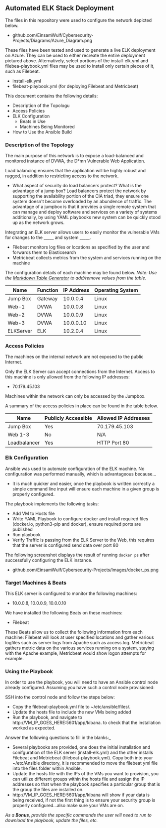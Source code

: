## Automated ELK Stack Deployment

The files in this repository were used to configure the network depicted below.

- github.com/EinsamWulf/Cybersecurity-Projects/Diagrams/Azure_Diagram.png

These files have been tested and used to generate a live ELK deployment on Azure. They can be used to either recreate the entire deployment pictured above. Alternatively, select portions of the install-elk.yml and filebea-playbook.yml files may be used to install only certain pieces of it, such as Filebeat.

  - install-elk.yml
  - filebeat-playbook.yml (for deploying Filebeat and Metricbeat) 

This document contains the following details:
- Description of the Topologu
- Access Policies
- ELK Configuration
  - Beats in Use
  - Machines Being Monitored
- How to Use the Ansible Build


### Description of the Topology

The main purpose of this network is to expose a load-balanced and monitored instance of DVWA, the D*mn Vulnerable Web Application.

Load balancing ensures that the application will be highly robust and rugged, in addition to restricting access to the network.
- What aspect of security do load balancers protect? What is the advantage of a jump box? 
Load balancers protect the network by supporting the availability portion of the CIA triad, they ensure one system doesn't become overloaded by an abundence of traffic. The advantage of a jumpbox is that it provides a single remote system that can manage and deploy software and services on a variety of systems 
additionally, by using YAML playbooks new system can be quickly stood up as the network grows.

Integrating an ELK server allows users to easily monitor the vulnerable VMs for changes to the _____ and system _____.
- Filebeat monitors log files or locations as specified by the user and forwards them to Elasticsearch
- Metricbeat collects metrics from the system and services running on the machine

The configuration details of each machine may be found below.
_Note: Use the [Markdown Table Generator](http://www.tablesgenerator.com/markdown_tables) to add/remove values from the table_.

| Name     | Function | IP Address | Operating System |
|----------|----------|------------|------------------|
| Jump Box | Gateway  | 10.0.0.4   | Linux            |
| Web-1    | DVWA     | 10.0.0.8   | Linux            |
| Web-2    | DVWA     | 10.0.0.9   | Linux            |
| Web-3    | DVWA     | 10.0.0.10  | Linux            |
| ELKServer| ELK      | 10.2.0.4   | Linux            |

### Access Policies

The machines on the internal network are not exposed to the public Internet. 

Only the ELK Server can accept connections from the Internet. Access to this machine is only allowed from the following IP addresses:
- 70.179.45.103

Machines within the network can only be accessed by the Jumpbox.


A summary of the access policies in place can be found in the table below.

| Name     | Publicly Accessible | Allowed IP Addresses |
|----------|---------------------|----------------------|
| Jump Box | Yes                 | 70.179.45.103        |
|  Web 1-3 | No                  | N/A                  |
|Loadbalancer| Yes               | HTTP Port 80         |

### Elk Configuration

Ansible was used to automate configuration of the ELK machine. No configuration was performed manually, which is advantageous because...
- It is much quicker and easier, once the playbook is written correctly a simple command line input will ensure each machine in a given group is properly configured.

The playbook implements the following tasks:
- Add VM to Hosts file
- Write YAML Playbook to configure docker and install required files (docker.io, python3-pip and docker), ensure required ports are published
- Run playbook
- Verify Traffic is passing from the ELK Server to the Web, this requires that the server is configured send data over port 80

The following screenshot displays the result of running `docker ps` after successfully configuring the ELK instance.

- github.com/EinsamWulf/Cybersecurity-Projects/Images/docker_ps.png

### Target Machines & Beats
This ELK server is configured to monitor the following machines:
- 10.0.0.8, 10.0.0.9, 10.0.0.10

We have installed the following Beats on these machines:
- Filebeat

These Beats allow us to collect the following information from each machine:
Filebeat will look at user specified locations and gather various logfiles such as server logs from Apache such as access.log. Metricbeat gathers metric data on the various services running on a system, staying with the Apache example, Metricbeat would show logon attempts for example.

### Using the Playbook
In order to use the playbook, you will need to have an Ansible control node already configured. Assuming you have such a control node provisioned: 

SSH into the control node and follow the steps below:
- Copy the filebeat-playbook.yml file to ~/etc/ansible/files/.
- Update the hosts file to include the new VMs being added
- Run the playbook, and navigate to http://VM_IP_GOES_HERE:5601/app/kibana. to check that the installation worked as expected.

Answer the following questions to fill in the blanks:_
- Several playbooks are provided, one does the initial installation and conifguration of the ELK server (install-elk.yml) and the other installs Filebeat and Metricbeat (filebeat-playbook.yml). Copy both into your ~/etc/Ansible directory, it is recommended to move the filebeat yml file into the files folder within Ansible.
- Update the hosts file with the IPs of the VMs you want to provision, you can utilize different groups within the hosts file and assign the IP addresses so that when the playbook specifies a particular group that is the group the files are installed on.
- http://VM_IP_GOES_HERE:5601/app/kibana will show if your data is being received, if not the first thing is to ensure your security group is properly configured...also make sure your VMs are on.

_As a **Bonus**, provide the specific commands the user will need to run to download the playbook, update the files, etc._